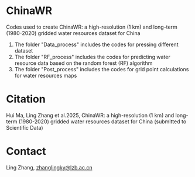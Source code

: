 # ChinaWR
Codes used to create ChinaWR: a high-resolution (1 km) and long-term (1980-2020) gridded water resources dataset for China


1. The folder "Data_process" includes the codes for pressing different dataset
2. The folder "RF_process" includes the codes for predicting water resource data based on the random forest (RF) algorithm
3. The folder "Post_process" includes the codes for grid point calculations for water resources maps

# Citation
Hui Ma, Ling Zhang et al.2025, ChinaWR: a high-resolution (1 km) and long-term (1980-2020) gridded water resources dataset for China (submitted to Scientific Data)

# Contact
Ling Zhang, zhanglingky@lzb.ac.cn
